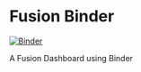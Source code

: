 # Fusion Binder

[![Binder](https://mybinder.org/badge.svg)](https://mybinder.org/v2/gh/djsegal/fusion-binder/master)

A Fusion Dashboard using Binder

